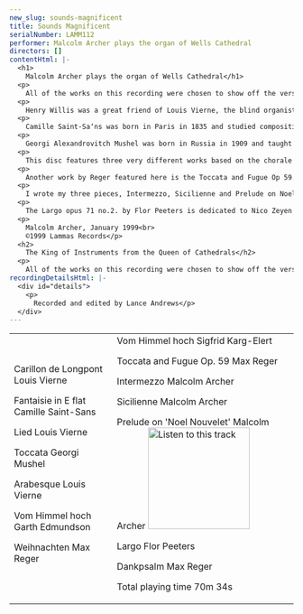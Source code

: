 ```yaml
---
new_slug: sounds-magnificent
title: Sounds Magnificent
serialNumber: LAMM112
performer: Malcolm Archer plays the organ of Wells Cathedral
directors: []
contentHtml: |-
  <h1>
    Malcolm Archer plays the organ of Wells Cathedral</h1>
  <p>
    All of the works on this recording were chosen to show off the versatile and eclectic nature of the pipe organ in Wells Cathedral, which is particularly at home when playing music from the romantic and twentieth century periods. Like many cathedral organs, the instrument has seen change over the years; change in fashion certainly, but also change in terms of the wide and varied use which a cathedral organ receives. As a result, the instrument has been enlarged in order to satisfy the requirements placed upon it, especially in terms of its ability to cope with a breadth of recital repertoire and to increase its effectiveness in the Nave and Quire. From the instrumentÕs early origins, pipework by Samuel Green was incorporated in the 1857 instrument by Henry Willis. Much of this instrument survives today, having been rebuilt twice by Harrison and Harrison of Durham, who still look after the organ.</p>
  <p>
    Henry Willis was a great friend of Louis Vierne, the blind organist of Notre Dame de Paris and composer of three works in this programme. Carillon de Longpont is based on the theme of the Carillon peal at the town of Longpont in France and this theme is first heard in the pedals, and then continued throughout the piece in various different guises. This work, together with the beautifully impressionistic Arabesque and lyrically charming Lied come from the 24 pieces in free style, which were intended to be played on either organ or harmonium.</p>
  <p>
    Camille Saint-Sa‘ns was born in Paris in 1835 and studied composition with Gounod. For twenty years he was organist of the church of the Madeleine in Paris, but today he is remembered as far more than a church musician. He composed throughout his life and his large output of orchestral works, concertos, piano and chamber works, not forgetting an opera, has ensured his reputation as one of the leading French romantic composers. He was also a considerable author. Fantaisie in E flat begins with a con moto section played on three manuals using contrasting sounds, and is followed by an extrovert and exuberant Allegro.</p>
  <p>
    Georgi Alexandrovitch Mushel was born in Russia in 1909 and taught composition and piano in Tashkent. He wrote several large scale orchestral works as well as several for the organ. His Toccata comes from a three movement suite originally published by Peters in a volume called ÔSoviet Organ MusicÕ, the other movements being Aria and Fugue. The Toccata is an attractive and highly rhythmic work based on a pattern of repeated quaver figurations.</p>
  <p>
    This disc features three very different works based on the chorale tune Vom Himmel hoch. The first is a Toccata from the Advenit suite by the American composer Garth Edmundson. Virtuoso keyboard writing heralds the first entry of the theme in the pedals, later to be heard in the manuals on full organ. The second, Weihnachten, is from the seven pieces opus 145 by Reger and he later combines the tune with the carol ÔSilent Night,Õ creating a magical section which recaptures the composerÕs experience of hearing this carol played distantly on a bugle in the first world war trenches. The third setting of Vom Himmel hoch is by another German, Karg-Elert, who wrote prolifically for the organ and was also a well travelled recitalist in his day. His works have a distinctive harmonic style and an ingenious sense of craftsmanship.</p>
  <p>
    Another work by Reger featured here is the Toccata and Fugue Op 59. Reger was born in Bavaria in 1873 and died in Leipzig in 1916. Like Brahms, he has been described as a classical-romanticist and he always shows complete mastery in his handling of form and texture, often using well-established formal structures. He held various academic positions in Germany and was greatly influenced by the virtuoso organist Straube of St. Thomas Church, Leipzig, for whom he wrote many of his large scale and elaborate organ works. The final track on this disc is RegerÕs Dankpsalm from the seven pieces, opus 145, which has many contrasts of mood and culminates in a highly chromatic and declamatory harmonisation of the chorale Lobe den Herren.</p>
  <p>
    I wrote my three pieces, Intermezzo, Sicilienne and Prelude on Noel Nouvelet between 1996 and 1998, and although conceived separately, they work well together as a suite. Intermezzo has an elusive atmosphere based on an opening of murmuring quavers and was written in Chicago while I was acting Organist and Choirmaster of St. LukeÕs Episcopal Church, Evanston. Sicilienne is in three sections, and opens with a haunting melody which recurs in the third section, this time with left hand semiquaver figuration. Prelude on Noel Nouvelet takes an almost tongue in cheek look at this well known Christmas melody.</p>
  <p>
    The Largo opus 71 no.2. by Flor Peeters is dedicated to Nico Zeyen and was originally written as the slow movement of a sonata for trumpet and organ, but was transcribed for the organ by the composer. While I was a student at Cambridge, I had the opportunity to hear Baron Flor Peeters play at his own cathedral in the Belgian town of Mechelin. His fine recital included some of his own music which he would frequently play on his many concert tours to England and other countries.</p>
  <p>
    Malcolm Archer, January 1999<br>
    ©1999 Lammas Records</p>
  <h2>
    The King of Instruments from the Queen of Cathedrals</h2>
  <p>
    All of the works on this recording were chosen to show off the versatile and eclectic nature of the pipe organ in Wells Cathedral, which is particularly at home when playing music from the romantic and twentieth century periods. Like many cathedral organs, the instrument has seen change over the years; change in fashion certainly, but also change in terms of the wide and varied use which a cathedral organ receives. As a result, the instrument has been enlarged in order to satisfy the requirements placed upon it, especially in terms of its ability to cope with a breadth of recital repertoire and to increase its effectiveness in the Nave and Quire. From the instrument's early origins, pipework by Samuel Green was incorporated in the 1857 instrument by Henry Willis. Much of this instrument survives today, having been rebuilt twice by Harrison and Harrison of Durham, who still look after the organ.</p>
recordingDetailsHtml: |-
  <div id="details">
    <p>
      Recorded and edited by Lance Andrews</p>
  </div>
---
```


<table class="tracktable">
  <tbody>
    <tr>
      <td class="column1">
        <span class="trackname">Carillon de Longpont </span> <span class="composer">Louis Vierne</span>
        <p>
          <span class="trackname">Fantaisie in E flat Camille </span> <span class="composer">Saint-Sans</span></p>
        <p>
          <span class="trackname">Lied </span> <span class="composer">Louis Vierne</span></p>
        <p>
          <span class="trackname">Toccata </span> <span class="composer">Georgi Mushel</span></p>
        <p>
          <span class="trackname">Arabesque</span><span class="composer"> Louis Vierne</span></p>
        <p>
          <span class="trackname">Vom Himmel hoch </span> <span class="composer">Garth Edmundson</span></p>
        <p>
          <span class="trackname">Weihnachten </span> <span class="composer">Max Reger</span></p>
      </td>
      <td class="column2">
        <span class="trackname">Vom Himmel hoch </span> <span class="composer">Sigfrid Karg-Elert</span>
        <p>
          <span class="trackname">Toccata and Fugue Op. 59 </span> <span class="composer">Max Reger</span></p>
        <p>
          <span class="trackname">Intermezzo </span> <span class="composer">Malcolm Archer</span></p>
        <p>
          <span class="trackname">Sicilienne Malcolm Archer</span></p>
        <p>
          <span class="trackname">Prelude on 'Noel Nouvelet' </span> <span class="composer">Malcolm Archer</span> <a href="cliplinks/nouvelet%20.ram"> <img alt="Listen to this track" src="/web/20120719220122im_/http://www.lammas.co.uk/images/listen.gif" width="180"></a></p>
        <p>
          <span class="trackname">Largo </span> <span class="composer">Flor Peeters</span></p>
        <p>
          <span class="trackname">Dankpsalm </span> <span class="composer">Max Reger</span></p>
        <p>
          <span id="playingtime">Total playing time 70m 34s</span></p>
      </td>
    </tr>
  </tbody>
</table>
